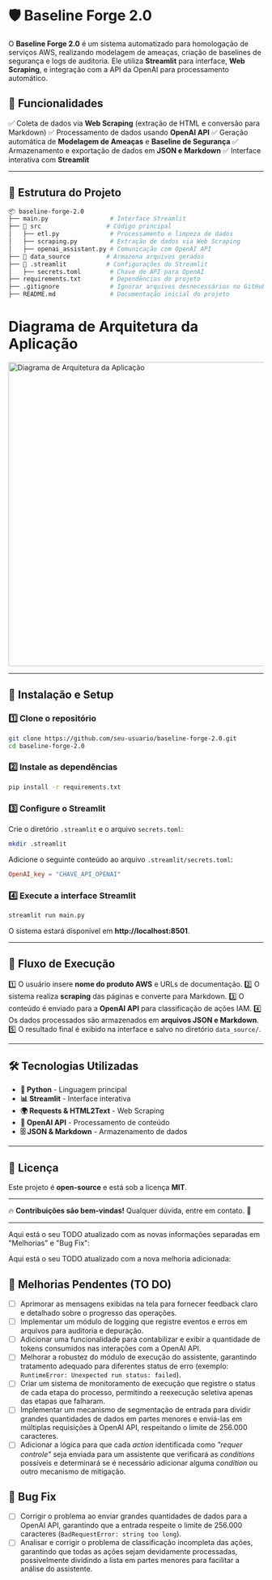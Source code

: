 # 🛡️ Baseline Forge 2.0

O **Baseline Forge 2.0** é um sistema automatizado para homologação de serviços AWS, realizando modelagem de ameaças, criação de baselines de segurança e logs de auditoria. Ele utiliza **Streamlit** para interface, **Web Scraping**, e integração com a API da OpenAI para processamento automático.

## 📌 Funcionalidades
✅ Coleta de dados via **Web Scraping** (extração de HTML e conversão para Markdown)
✅ Processamento de dados usando **OpenAI API**
✅ Geração automática de **Modelagem de Ameaças** e **Baseline de Segurança**
✅ Armazenamento e exportação de dados em **JSON e Markdown**
✅ Interface interativa com **Streamlit**

---

## 📂 Estrutura do Projeto

```bash
📦 baseline-forge-2.0
├── main.py                 # Interface Streamlit
├── 📂 src                  # Código principal
│   ├── etl.py              # Processamento e limpeza de dados
│   ├── scraping.py         # Extração de dados via Web Scraping
│   ├── openai_assistant.py # Comunicação com OpenAI API
├── 📂 data_source          # Armazena arquivos gerados
├── 📂 .streamlit           # Configurações do Streamlit
│   ├── secrets.toml        # Chave de API para OpenAI
├── requirements.txt        # Dependências do projeto
├── .gitignore              # Ignorar arquivos desnecessários no GitHub
├── README.md               # Documentação inicial do projeto
```

# Diagrama de Arquitetura da Aplicação

<img src="diagramas/diagrama_arquitetura_aplicacao.png" alt="Diagrama de Arquitetura da Aplicação" width="600">

---

## 🚀 Instalação e Setup

### 1️⃣ **Clone o repositório**
```bash
git clone https://github.com/seu-usuario/baseline-forge-2.0.git
cd baseline-forge-2.0
```

### 2️⃣ **Instale as dependências**
```bash
pip install -r requirements.txt
```

### 3️⃣ **Configure o Streamlit**
Crie o diretório `.streamlit` e o arquivo `secrets.toml`:
```bash
mkdir .streamlit
```
Adicione o seguinte conteúdo ao arquivo `.streamlit/secrets.toml`:
```toml
OpenAI_key = "CHAVE_API_OPENAI"
```

### 4️⃣ **Execute a interface Streamlit**
```bash
streamlit run main.py
```
O sistema estará disponível em **http://localhost:8501**.

---

## 📡 Fluxo de Execução
1️⃣ O usuário insere **nome do produto AWS** e URLs de documentação.
2️⃣ O sistema realiza **scraping** das páginas e converte para Markdown.
3️⃣ O conteúdo é enviado para a **OpenAI API** para classificação de ações IAM.
4️⃣ Os dados processados são armazenados em **arquivos JSON e Markdown**.
5️⃣ O resultado final é exibido na interface e salvo no diretório `data_source/`.

---

## 🛠️ Tecnologias Utilizadas
- **🐍 Python** - Linguagem principal
- **📊 Streamlit** - Interface interativa
- **🌍 Requests & HTML2Text** - Web Scraping
- **🤖 OpenAI API** - Processamento de conteúdo
- **🗄️ JSON & Markdown** - Armazenamento de dados

---

## 📜 Licença
Este projeto é **open-source** e está sob a licença **MIT**.

---
🔥 **Contribuições são bem-vindas!** Qualquer dúvida, entre em contato. 🚀

---

Aqui está o seu TODO atualizado com as novas informações separadas em "Melhorias" e "Bug Fix":  

Aqui está o seu TODO atualizado com a nova melhoria adicionada:  

## 📌 Melhorias Pendentes (TO DO)  

- [ ] Aprimorar as mensagens exibidas na tela para fornecer feedback claro e detalhado sobre o progresso das operações.  
- [ ] Implementar um módulo de logging que registre eventos e erros em arquivos para auditoria e depuração.  
- [ ] Adicionar uma funcionalidade para contabilizar e exibir a quantidade de tokens consumidos nas interações com a OpenAI API.  
- [ ] Melhorar a robustez do módulo de execução do assistente, garantindo tratamento adequado para diferentes status de erro (exemplo: `RuntimeError: Unexpected run status: failed`).  
- [ ] Criar um sistema de monitoramento de execução que registre o status de cada etapa do processo, permitindo a reexecução seletiva apenas das etapas que falharam.  
- [ ] Implementar um mecanismo de segmentação de entrada para dividir grandes quantidades de dados em partes menores e enviá-las em múltiplas requisições à OpenAI API, respeitando o limite de 256.000 caracteres.  
- [ ] Adicionar a lógica para que cada *action* identificada como *"requer controle"* seja enviada para um assistente que verificará as *conditions* possíveis e determinará se é necessário adicionar alguma *condition* ou outro mecanismo de mitigação.  

## 🐛 Bug Fix  

- [ ] Corrigir o problema ao enviar grandes quantidades de dados para a OpenAI API, garantindo que a entrada respeite o limite de 256.000 caracteres (`BadRequestError: string too long`).  
- [ ] Analisar e corrigir o problema de classificação incompleta das ações, garantindo que todas as ações sejam devidamente processadas, possivelmente dividindo a lista em partes menores para facilitar a análise do assistente.

